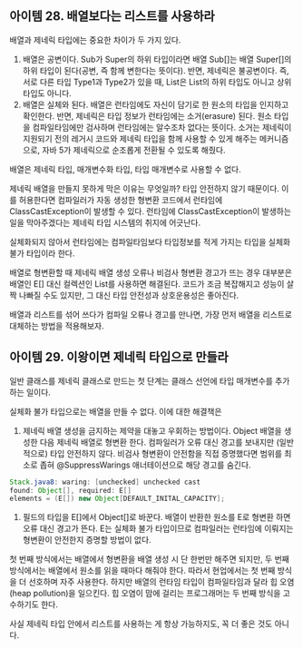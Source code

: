 ## 아이템 28. 배열보다는 리스트를 사용하라

배열과 제네릭 타입에는 중요한 차이가 두 가지 있다.

1. 배열은 공변이다. Sub가 Super의 하위 타입이라면 배열 Sub[]는 배열 Super[]의 하위 타입이 된다(공변, 즉 함께 변한다는 뜻이다). 반면, 제네릭은 불공변이다. 즉, 서로 다른 타입 Type1과 Type2가 있을 때, List<Type1>은 List<Type2>의 하위 타입도 아니고 상위 타입도 아니다. 
2. 배열은 실체와 된다. 배열은 런타임에도 자신이 담기로 한 원소의 타입을 인지하고 확인한다. 반면, 제네릭은 타입 정보가 런타임에는 소거(erasure) 된다. 원소 타입을 컴파일타임에만 검사하며 런타임에는 알수조차 없다는 뜻이다.  소거는 제네릭이 지원되기 전의 레거시 코드와 제네릭 타입을 함께 사용할 수 있게 해주는 메커니즘으로, 자바 5가 제네릭으로 순조롭게 전환될 수 있도록 해줬다.

배열은 제네릭 타입, 매개변수화 타입, 타입 매개변수로 사용할 수 없다. 

제네릭 배열을 만들지 못하게 막은 이유는 무엇일까? 타입 안전하지 않기 때문이다. 이를 허용한다면 컴파일러가 자동 생성한 형변환 코드에서 런타임에 ClassCastException이 발생할 수 있다. 런타임에 ClassCastException이 발생하는 일을 막아주겠다는 제네릭 타입 시스템의 취지에 어긋난다.

실체화되지 않아서 런타임에는 컴파일타임보다 타입정보를 적게 가지는 타입을 실체화 불가 타입이라 한다. 

배열로 형변환할 때 제네릭 배열 생성 오류나 비검사 형변환 경고가 뜨는 경우 대부분은 배열인 E[] 대신 컬렉션인 List<E>를 사용하면 해결된다. 코드가 조금 복잡해지고 성능이 살짝 나빠질 수도 있지만, 그 대신 타입 안전성과 상호운용성은 좋아진다.

배열과 리스트를 섞어 쓰다가 컴파일 오류나 경고를 만나면, 가장 먼저 배열을 리스트로 대체하는 방법을 적용해보자.

## 아이템 29. 이왕이면 제네릭 타입으로 만들라

일반 클래스를 제네릭 클래스로 만드는 첫 단계는 클래스 선언에 타입 매개변수를 추가하는 일이다. 

실체화 불가 타입으로는 배열을 만들 수 없다. 이에 대한 해결책은 

1. 제네릭 배열 생성을 금지하는 제약을 대놓고 우회하는 방법이다. Object 배열을 생성한 다음 제네릭 배열로 형변환 한다. 컴파일러가 오류 대신 경고를 보내지만 (일반적으로) 타입 안전하지 않다. 비검사 형변환이 안전함을 직접 증명했다면 범위를 최소로 좁혀 @SuppressWarings 애너테이션으로 해당 경고를 숨긴다.

```java
Stack.java8: waring: [unchecked] unchecked cast
found: Object[], required: E[]
elements = (E[]) new Object[DEFAULT_INITAL_CAPACITY];
```

1. 필드의 타입을 E[]에서 Object[]로 바꾼다. 배열이 반환한 원소를 E로 형변환 하면 오류 대신 경고가 뜬다. E는 실체화 불가 타입이므로 컴파일러는 런타임에 이뤄지는 형변환이 안전한지 증명할 방법이 없다. 

첫 번째 방식에서는 배열에서 형변환을 배열 생성 시 단 한번만 해주면 되지만, 두 번째 방식에서는 배열에서 원소를 읽을 때마다 해줘야 한다. 따라서 현업에서는 첫 번째 방식을 더 선호하며 자주 사용한다. 하지만 배열의 런타임 타입이 컴파일타임과 달라 힙 오염(heap pollution)을 일으킨다. 힙 오염이 맘에 걸리는 프로그래머는 두 번째 방식을 고수하기도 한다.

사실 제네릭 타입 안에서 리스트를 사용하는 게 항상 가능하지도, 꼭 더 좋은 것도 아니다.
